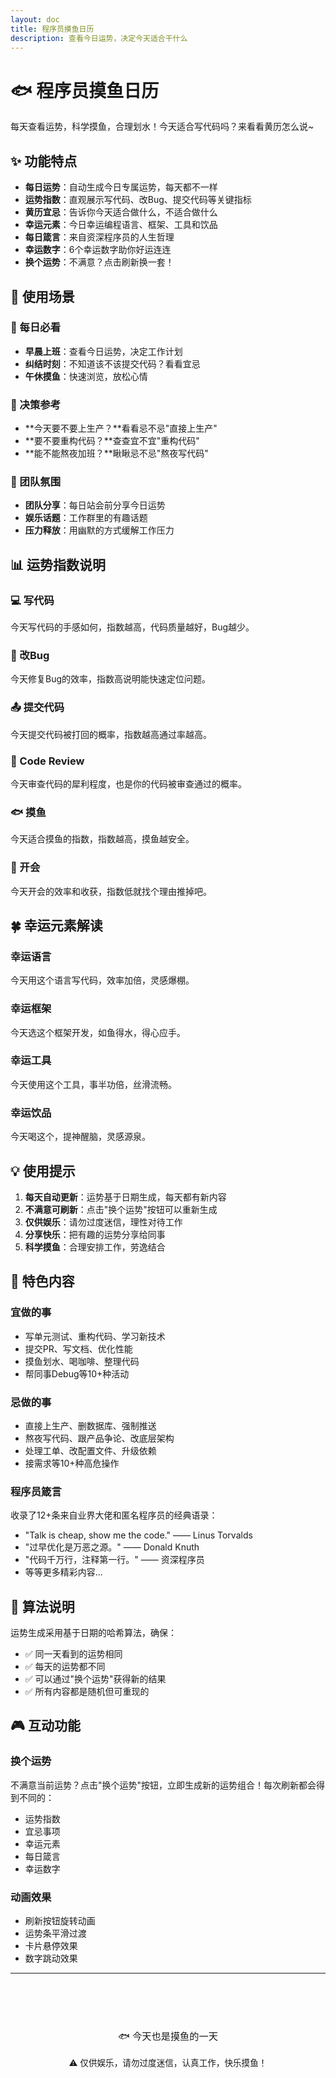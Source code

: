 ```yaml
---
layout: doc
title: 程序员摸鱼日历
description: 查看今日运势，决定今天适合干什么
---
```


<script setup>
import DevFortune from './DevFortune.vue'
</script>

# 🐟 程序员摸鱼日历

每天查看运势，科学摸鱼，合理划水！今天适合写代码吗？来看看黄历怎么说~

<DevFortune />

## ✨ 功能特点

- **每日运势**：自动生成今日专属运势，每天都不一样
- **运势指数**：直观展示写代码、改Bug、提交代码等关键指标
- **黄历宜忌**：告诉你今天适合做什么，不适合做什么
- **幸运元素**：今日幸运编程语言、框架、工具和饮品
- **每日箴言**：来自资深程序员的人生哲理
- **幸运数字**：6个幸运数字助你好运连连
- **换个运势**：不满意？点击刷新换一套！

## 🎯 使用场景

### 📅 每日必看
- **早晨上班**：查看今日运势，决定工作计划
- **纠结时刻**：不知道该不该提交代码？看看宜忌
- **午休摸鱼**：快速浏览，放松心情

### 🎲 决策参考
- **今天要不要上生产？**看看忌不忌"直接上生产"
- **要不要重构代码？**查查宜不宜"重构代码"
- **能不能熬夜加班？**瞅瞅忌不忌"熬夜写代码"

### 🎉 团队氛围
- **团队分享**：每日站会前分享今日运势
- **娱乐话题**：工作群里的有趣话题
- **压力释放**：用幽默的方式缓解工作压力

## 📊 运势指数说明

### 💻 写代码
今天写代码的手感如何，指数越高，代码质量越好，Bug越少。

### 🐛 改Bug
今天修复Bug的效率，指数高说明能快速定位问题。

### 📤 提交代码
今天提交代码被打回的概率，指数越高通过率越高。

### 👀 Code Review
今天审查代码的犀利程度，也是你的代码被审查通过的概率。

### 🐟 摸鱼
今天适合摸鱼的指数，指数越高，摸鱼越安全。

### 👥 开会
今天开会的效率和收获，指数低就找个理由推掉吧。

## 🍀 幸运元素解读

### 幸运语言
今天用这个语言写代码，效率加倍，灵感爆棚。

### 幸运框架
今天选这个框架开发，如鱼得水，得心应手。

### 幸运工具
今天使用这个工具，事半功倍，丝滑流畅。

### 幸运饮品
今天喝这个，提神醒脑，灵感源泉。

## 💡 使用提示

1. **每天自动更新**：运势基于日期生成，每天都有新内容
2. **不满意可刷新**：点击"换个运势"按钮可以重新生成
3. **仅供娱乐**：请勿过度迷信，理性对待工作
4. **分享快乐**：把有趣的运势分享给同事
5. **科学摸鱼**：合理安排工作，劳逸结合

## 🎨 特色内容

### 宜做的事
- 写单元测试、重构代码、学习新技术
- 提交PR、写文档、优化性能
- 摸鱼划水、喝咖啡、整理代码
- 帮同事Debug等10+种活动

### 忌做的事
- 直接上生产、删数据库、强制推送
- 熬夜写代码、跟产品争论、改底层架构
- 处理工单、改配置文件、升级依赖
- 接需求等10+种高危操作

### 程序员箴言
收录了12+条来自业界大佬和匿名程序员的经典语录：
- "Talk is cheap, show me the code." —— Linus Torvalds
- "过早优化是万恶之源。" —— Donald Knuth
- "代码千万行，注释第一行。" —— 资深程序员
- 等等更多精彩内容...

## 🤔 算法说明

运势生成采用基于日期的哈希算法，确保：
- ✅ 同一天看到的运势相同
- ✅ 每天的运势都不同
- ✅ 可以通过"换个运势"获得新的结果
- ✅ 所有内容都是随机但可重现的

## 🎮 互动功能

### 换个运势
不满意当前运势？点击"换个运势"按钮，立即生成新的运势组合！每次刷新都会得到不同的：
- 运势指数
- 宜忌事项
- 幸运元素
- 每日箴言
- 幸运数字

### 动画效果
- 刷新按钮旋转动画
- 运势条平滑过渡
- 卡片悬停效果
- 数字跳动效果

---

<div class="tool-footer">
  <p>🐟 今天也是摸鱼的一天</p>
  <p class="disclaimer">⚠️ 仅供娱乐，请勿过度迷信，认真工作，快乐摸鱼！</p>
</div>

<style scoped>
.tool-footer {
  text-align: center;
  margin-top: 3rem;
  padding: 2rem;
  background: linear-gradient(135deg, var(--vp-c-bg-soft), var(--vp-c-bg));
  border-radius: 12px;
  border: 1px solid var(--vp-c-divider);
}

.tool-footer p {
  margin: 0.5rem 0;
  color: var(--vp-c-text-1);
  font-size: 0.95rem;
}

.tool-footer .disclaimer {
  font-size: 0.85rem;
  color: var(--vp-c-text-2);
  margin-top: 1rem;
}
</style>


